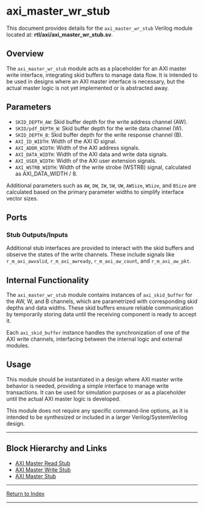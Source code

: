 # axi_master_wr_stub

This document provides details for the `axi_master_wr_stub` Verilog module located at: **rtl/axi/axi_master_wr_stub.sv**.

## Overview

The `axi_master_wr_stub` module acts as a placeholder for an AXI master write interface, integrating skid buffers to manage data flow. It is intended to be used in designs where an AXI master interface is necessary, but the actual master logic is not yet implemented or is abstracted away.

## Parameters

- `SKID_DEPTH_AW`: Skid buffer depth for the write address channel (AW).
- `SKID/pdf_DEPTH_W`: Skid buffer depth for the write data channel (W).
- `SKID_DEPTH_B`: Skid buffer depth for the write response channel (B).
- `AXI_ID_WIDTH`: Width of the AXI ID signal.
- `AXI_ADDR_WIDTH`: Width of the AXI address signals.
- `AXI_DATA_WIDTH`: Width of the AXI data and write data signals.
- `AXI_USER_WIDTH`: Width of the AXI user extension signals.
- `AXI_WSTRB_WIDTH`: Width of the write strobe (WSTRB) signal, calculated as AXI_DATA_WIDTH / 8.

Additional parameters such as `AW`, `DW`, `IW`, `SW`, `UW`, `AWSize`, `WSize`, and `BSize` are calculated based on the primary parameter widths to simplify interface vector sizes.

## Ports

### Stub Outputs/Inputs

Additional stub interfaces are provided to interact with the skid buffers and observe the states of the write channels. These include signals like `r_m_axi_awvalid`, `r_m_axi_awready`, `r_m_axi_aw_count`, and `r_m_axi_aw_pkt`.

## Internal Functionality

The `axi_master_wr_stub` module contains instances of `axi_skid_buffer` for the AW, W, and B channels, which are parametrized with corresponding skid depths and data widths. These skid buffers ensure reliable communication by temporarily storing data until the receiving component is ready to accept it.

Each `axi_skid_buffer` instance handles the synchronization of one of the AXI write channels, interfacing between the internal logic and external modules.

## Usage

This module should be instantiated in a design where AXI master write behavior is needed, providing a simple interface to manage write transactions. It can be used for simulation purposes or as a placeholder until the actual AXI master logic is developed.

This module does not require any specific command-line options, as it is intended to be synthesized or included in a larger Verilog/SystemVerilog design.

---

## Block Hierarchy and Links

- [AXI Master Read Stub](axi_master_rd_stub.md)
- [AXI Master Write Stub](axi_master_wr_stub.md)
- [AXI Master Stub](axi_master_stub.md)

---

[Return to Index](index.md)

---
